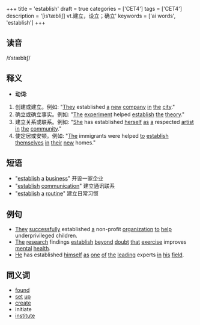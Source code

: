 +++
title = 'establish'
draft = true
categories = ['CET4']
tags = ['CET4']
description = '[isˈtæbli∫] vt.建立，设立；确立'
keywords = ['ai words', 'establish']
+++

## 读音
/ɪˈstæblɪʃ/

## 释义
- **动词**:
1. 创建或建立。例如: "[They](/zh/post/they/) established [a](/zh/post/a/) [new](/zh/post/new/) [company](/zh/post/company/) [in](/zh/post/in/) [the](/zh/post/the/) [city](/zh/post/city/)."
2. 确立或确立事实。例如: "[The](/zh/post/the/) [experiment](/zh/post/experiment/) helped [establish](/zh/post/establish/) [the](/zh/post/the/) [theory](/zh/post/theory/)."
3. 建立关系或联系。例如: "[She](/zh/post/she/) has established [herself](/zh/post/herself/) [as](/zh/post/as/) [a](/zh/post/a/) respected [artist](/zh/post/artist/) [in](/zh/post/in/) [the](/zh/post/the/) [community](/zh/post/community/)."
4. 使定居或安顿。例如: "[The](/zh/post/the/) immigrants were helped [to](/zh/post/to/) [establish](/zh/post/establish/) [themselves](/zh/post/themselves/) [in](/zh/post/in/) [their](/zh/post/their/) [new](/zh/post/new/) homes."

## 短语
- "[establish](/zh/post/establish/) [a](/zh/post/a/) [business](/zh/post/business/)" 开设一家企业
- "[establish](/zh/post/establish/) [communication](/zh/post/communication/)" 建立通讯联系
- "[establish](/zh/post/establish/) [a](/zh/post/a/) [routine](/zh/post/routine/)" 建立日常习惯

## 例句
- [They](/zh/post/they/) [successfully](/zh/post/successfully/) established [a](/zh/post/a/) non-profit [organization](/zh/post/organization/) [to](/zh/post/to/) [help](/zh/post/help/) underprivileged children.
- [The](/zh/post/the/) [research](/zh/post/research/) findings [establish](/zh/post/establish/) [beyond](/zh/post/beyond/) [doubt](/zh/post/doubt/) [that](/zh/post/that/) [exercise](/zh/post/exercise/) improves [mental](/zh/post/mental/) [health](/zh/post/health/).
- [He](/zh/post/he/) has established [himself](/zh/post/himself/) [as](/zh/post/as/) [one](/zh/post/one/) [of](/zh/post/of/) [the](/zh/post/the/) [leading](/zh/post/leading/) experts [in](/zh/post/in/) [his](/zh/post/his/) [field](/zh/post/field/).

## 同义词
- [found](/zh/post/found/)
- [set](/zh/post/set/) [up](/zh/post/up/)
- [create](/zh/post/create/)
- initiate
- [institute](/zh/post/institute/)
